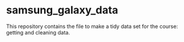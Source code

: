 # samsung_galaxy_data
This repository contains the file to make a tidy data set for the course: getting and cleaning data. 
